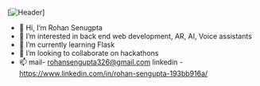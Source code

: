 [![Header](https://raw.githubusercontent.com/RohanSengupta326/RohanSengupta326/icons/me.png "Header")]
- 👋 Hi, I’m Rohan Senugpta
- 👀 I’m interested in back end web development, AR, AI, Voice assistants
- 🌱 I’m currently learning Flask
- 💞️ I’m looking to collaborate on hackathons
- 📫 mail- rohansengupta326@gmail.com 
     linkedin - https://www.linkedin.com/in/rohan-sengupta-193bb916a/
<!---
RohanSengupta326/RohanSengupta326 is a ✨ special ✨ repository because its `README.md` (this file) appears on your GitHub profile.
You can click the Preview link to take a look at your changes.
--->
